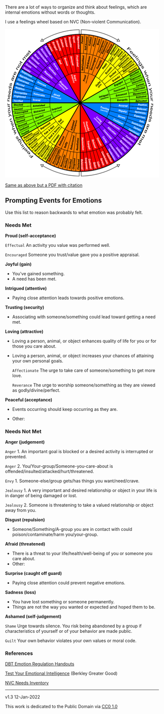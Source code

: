 ﻿There are a lot of ways to organize and think about feelings, which are internal emotions without words or thoughts. 

I use a feelings wheel based on NVC (Non-violent Communication).

![Feelings Wheel](images/sitwithariadne-nvc-feelings-wheel.png)

[Same as above but a PDF with citation](archive/non-violent-communications-feelings-wheel.pdf)

## Prompting Events for Emotions

Use this list to reason backwards to what emotion was probably felt.

### Needs Met 

**Proud (self-acceptance)**

`Effectual` An activity you value was performed well.

`Encouraged` Someone you trust/value gave you a positive appraisal.

**Joyful (gain)**
* You've gained something.
* A need has been met.

**Intrigued (attentive)**

* Paying close attention leads towards positive emotions.

**Trusting (security)**

* Associating with someone/something could lead toward getting a need met.

**Loving (attractive)**

* Loving a person, animal, or object enhances quality of life for you or for those you care about.

* Loving a person, animal, or object increases your chances of attaining your own personal goals.

	`Affectionate` The urge to take care of someone/something to get more love.

	`Reverance` The urge to worship someone/something as they are viewed as godly/divine/perfect.

**Peaceful (acceptance)**

* Events occurring should keep occurring as they are.

* Other:

### Needs Not Met

**Anger (judgement)** 

`Anger` 1. An important goal is blocked or a desired activity is interrupted or prevented.

`Anger` 2. You/Your-group/Someone-you-care-about is offended/insulted/attacked/hurt/threatened.

`Envy` 1. Someone-else/group gets/has things you want/need/crave.

`Jealousy` 1. A very important and desired relationship or object in your life is in danger of being damaged or lost.

`Jealousy` 2. Someone is threatening to take a valued relationship or object away from you.

**Disgust (repulsion)** 

* Someone/Something/A-group you are in contact with could poison/contaminate/harm you/your-group.

**Afraid (threatened)**

* There is a threat to your life/health/well-being of you or someone you care about.
* Other:

**Surprise (caught off guard)**

* Paying close attention could prevent negative emotions.

**Sadness (loss)** 

* You have lost something or someone permanently.
* Things are not the way you wanted or expected and hoped them to be.

**Ashamed (self-judgement)**

`Shame` Urge towards silence. You risk being abandoned by a group if characteristics of yourself or of your behavior are made public.

`Guilt` Your own behavior violates your own values or moral code.


### References

[DBT Emotion Regulation Handouts](https://mydoctor.kaiserpermanente.org/ncal/Images/Emotion%20Regulation%20DBT%20Skills%20ADA%2004292020_tcm75-1598999.pdf)  

[Test Your Emotional Intelligence](https://greatergood.berkeley.edu/quizzes/ei_quiz) (Berkley Greater Good)

[NVC Needs Inventory](https://www.nonviolentcommunication.com/wp-content/uploads/2019/07/feelings_needs.pdf)

-----

v1.3 12-Jan-2022

This work is dedicated to the Public Domain via [CC0 1.0](https://creativecommons.org/publicdomain/zero/1.0/)